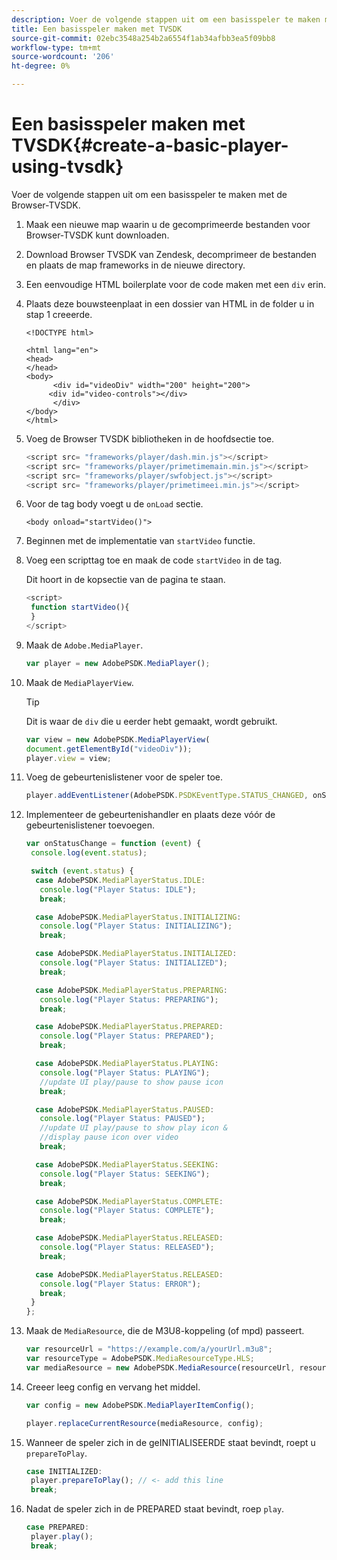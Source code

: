 ```yaml
---
description: Voer de volgende stappen uit om een basisspeler te maken met de Browser-TVSDK.
title: Een basisspeler maken met TVSDK
source-git-commit: 02ebc3548a254b2a6554f1ab34afbb3ea5f09bb8
workflow-type: tm+mt
source-wordcount: '206'
ht-degree: 0%

---
```


# Een basisspeler maken met TVSDK{#create-a-basic-player-using-tvsdk}

Voer de volgende stappen uit om een basisspeler te maken met de Browser-TVSDK.

1. Maak een nieuwe map waarin u de gecomprimeerde bestanden voor Browser-TVSDK kunt downloaden.
1. Download Browser TVSDK van Zendesk, decomprimeer de bestanden en plaats de map frameworks in de nieuwe directory.
1. Een eenvoudige HTML boilerplate voor de code maken met een `div` erin.
1. Plaats deze bouwsteenplaat in een dossier van HTML in de folder u in stap 1 creeerde.

   ```
   <!DOCTYPE html> 
   
   <html lang="en"> 
   <head> 
   </head> 
   <body> 
         <div id="videoDiv" width="200" height="200"> 
        <div id="video-controls"></div> 
         </div> 
   </body> 
   </html>
   ```

1. Voeg de Browser TVSDK bibliotheken in de hoofdsectie toe.

   ```js
   <script src= "frameworks/player/dash.min.js"></script> 
   <script src= "frameworks/player/primetimemain.min.js"></script> 
   <script src= "frameworks/player/swfobject.js"></script> 
   <script src= "frameworks/player/primetimeei.min.js"></script>
   ```

1. Voor de tag body voegt u de `onLoad` sectie.

   ```
   <body onload="startVideo()">
   ```

1. Beginnen met de implementatie van `startVideo` functie.
1. Voeg een scripttag toe en maak de code `startVideo` in de tag.

   Dit hoort in de kopsectie van de pagina te staan.

   ```js
   <script> 
    function startVideo(){ 
    } 
   </script>
   ```

1. Maak de `Adobe.MediaPlayer`.

   ```js
   var player = new AdobePSDK.MediaPlayer();
   ```

1. Maak de `MediaPlayerView`.

   >[!TIP]
   >
   >Dit is waar de `div` die u eerder hebt gemaakt, wordt gebruikt.

   ```js
   var view = new AdobePSDK.MediaPlayerView( 
   document.getElementById("videoDiv")); 
   player.view = view;
   ```

1. Voeg de gebeurtenislistener voor de speler toe.

   ```js
   player.addEventListener(AdobePSDK.PSDKEventType.STATUS_CHANGED, onStatusChange);
   ```

1. Implementeer de gebeurtenishandler en plaats deze vóór de gebeurtenislistener toevoegen.

   ```js
   var onStatusChange = function (event) { 
    console.log(event.status); 
   
    switch (event.status) { 
     case AdobePSDK.MediaPlayerStatus.IDLE: 
      console.log("Player Status: IDLE"); 
      break; 
   
     case AdobePSDK.MediaPlayerStatus.INITIALIZING: 
      console.log("Player Status: INITIALIZING"); 
      break; 
   
     case AdobePSDK.MediaPlayerStatus.INITIALIZED: 
      console.log("Player Status: INITIALIZED"); 
      break; 
   
     case AdobePSDK.MediaPlayerStatus.PREPARING: 
      console.log("Player Status: PREPARING"); 
      break; 
   
     case AdobePSDK.MediaPlayerStatus.PREPARED: 
      console.log("Player Status: PREPARED"); 
      break; 
   
     case AdobePSDK.MediaPlayerStatus.PLAYING: 
      console.log("Player Status: PLAYING"); 
      //update UI play/pause to show pause icon 
      break; 
   
     case AdobePSDK.MediaPlayerStatus.PAUSED: 
      console.log("Player Status: PAUSED"); 
      //update UI play/pause to show play icon & 
      //display pause icon over video 
      break; 
   
     case AdobePSDK.MediaPlayerStatus.SEEKING: 
      console.log("Player Status: SEEKING"); 
      break; 
   
     case AdobePSDK.MediaPlayerStatus.COMPLETE: 
      console.log("Player Status: COMPLETE"); 
      break; 
   
     case AdobePSDK.MediaPlayerStatus.RELEASED: 
      console.log("Player Status: RELEASED"); 
      break; 
   
     case AdobePSDK.MediaPlayerStatus.RELEASED: 
      console.log("Player Status: ERROR"); 
      break; 
    } 
   }; 
   ```

1. Maak de `MediaResource`, die de M3U8-koppeling (of mpd) passeert.

   ```js
   var resourceUrl = "https://example.com/a/yourUrl.m3u8"; 
   var resourceType = AdobePSDK.MediaResourceType.HLS; 
   var mediaResource = new AdobePSDK.MediaResource(resourceUrl, resourceType, null, false);
   ```

1. Creeer leeg config en vervang het middel.

   ```js
   var config = new AdobePSDK.MediaPlayerItemConfig(); 
   
   player.replaceCurrentResource(mediaResource, config);
   ```

1. Wanneer de speler zich in de geINITIALISEERDE staat bevindt, roept u `prepareToPlay`.

   ```js
   case INITIALIZED: 
    player.prepareToPlay(); // <- add this line 
    break;
   ```

1. Nadat de speler zich in de PREPARED staat bevindt, roep `play`.

   ```js
   case PREPARED: 
    player.play(); 
    break;
   ```
